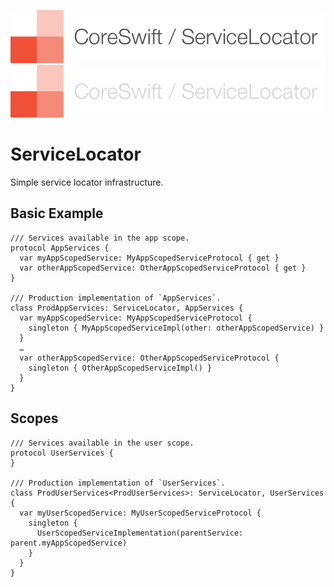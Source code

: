 ![CoreSwift Locks](Docs/coreswift-lockup-servicelocator.png#gh-light-mode-only)
![CoreSwift Locks](Docs/coreswift-lockup-servicelocator-dark.png#gh-dark-mode-only)

# ServiceLocator

Simple service locator infrastructure.

## Basic Example

```
/// Services available in the app scope.
protocol AppServices {
  var myAppScopedService: MyAppScopedServiceProtocol { get }
  var otherAppScopedService: OtherAppScopedServiceProtocol { get }
}

/// Production implementation of `AppServices`.
class ProdAppServices: ServiceLocator, AppServices {
  var myAppScopedService: MyAppScopedServiceProtocol {
    singleton { MyAppScopedServiceImpl(other: otherAppScopedService) }
  }
  …
  var otherAppScopedService: OtherAppScopedServiceProtocol {
    singleton { OtherAppScopedServiceImpl() }
  }
}
```

## Scopes

```
/// Services available in the user scope.
protocol UserServices {
}

/// Production implementation of `UserServices`.
class ProdUserServices<ProdUserServices>: ServiceLocator, UserServices {
  var myUserScopedService: MyUserScopedServiceProtocol {
    singleton {
      UserScopedServiceImplementation(parentService: parent.myAppScopedService)
    }
  }
}
```
